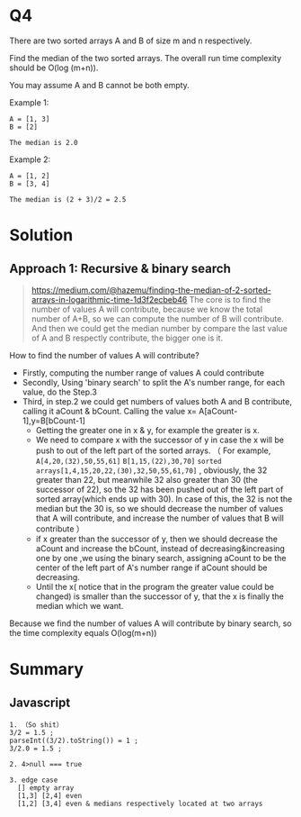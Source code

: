 # Q4
There are two sorted arrays A and B of size m and n respectively.

Find the median of the two sorted arrays. The overall run time complexity should be O(log (m+n)).

You may assume A and B cannot be both empty.

Example 1:
```
A = [1, 3]
B = [2]

The median is 2.0
```
Example 2:
```
A = [1, 2]
B = [3, 4]

The median is (2 + 3)/2 = 2.5 
```
# Solution
## Approach 1: Recursive & binary search
> https://medium.com/@hazemu/finding-the-median-of-2-sorted-arrays-in-logarithmic-time-1d3f2ecbeb46
The core is to find the number of values A will contribute, because we know the total number of A+B, so we can compute the number of B will contribute. And then we could get the median number by compare the last value of A and B respectly contribute, the bigger one is it.

How to find the number of values A will contribute? 

- Firstly, computing the number range of values A could contribute
- Secondly, Using 'binary search' to split the A's number range, for each value, do the Step.3
- Third, in step.2 we could get numbers of values both A and B contribute, calling it aCount & bCount. Calling the value x= A[aCount-1],y=B[bCount-1]
  - Getting the greater one in x & y, for example the greater is x.
  - We need to compare x with the successor of y in case the x will be push to out of the left part of the sorted arrays. （ For example, `A[4,20,(32),50,55,61]` `B[1,15,(22),30,70]` `sorted arrays[1,4,15,20,22,(30),32,50,55,61,70]` , obviously, the 32 greater than 22, but meanwhile 32 also greater than 30 (the successor of 22), so the 32 has been pushed out of the left part of sorted array(which ends up with 30). In case of this, the 32 is not the median but the 30 is, so we should decrease the number of values that A will contribute, and increase the number of values that B will contribute ）
  - if x greater than the successor of y, then we should decrease the aCount and increase the bCount, instead of decreasing&increasing one by one ,we using the binary search, assigning aCount to be the center of the left part of A's number range if aCount should be decreasing.
  - Until the x( notice that in the program the greater value could be changed) is smaller than the successor of y, that the x is finally the median which we want.

Because we find the number of values A will contribute by binary search, so the time complexity equals O(log(m+n)) 

# Summary
## Javascript
```
1. （So shit）
3/2 = 1.5 ;
parseInt((3/2).toString()) = 1 ;
3/2.0 = 1.5 ;

2. 4>null === true

3. edge case
  [] empty array
  [1,3] [2,4] even
  [1,2] [3,4] even & medians respectively located at two arrays
```
